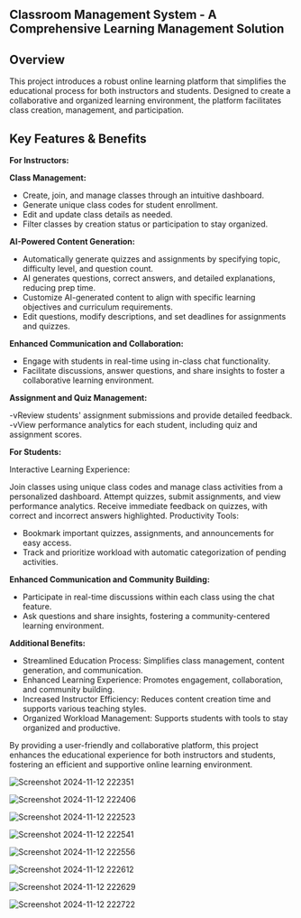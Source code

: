 ## Classroom Management System - A Comprehensive Learning Management Solution

## Overview
This project introduces a robust online learning platform that simplifies the educational process for both instructors and students. Designed to create a collaborative and organized learning environment, the platform facilitates class creation, management, and participation.

## Key Features & Benefits

**For Instructors:**

**Class Management:**

- Create, join, and manage classes through an intuitive dashboard.
- Generate unique class codes for student enrollment.
- Edit and update class details as needed.
- Filter classes by creation status or participation to stay organized.

**AI-Powered Content Generation:**

- Automatically generate quizzes and assignments by specifying topic, difficulty level, and question count.
- AI generates questions, correct answers, and detailed explanations, reducing prep time.
- Customize AI-generated content to align with specific learning objectives and curriculum requirements.
- Edit questions, modify descriptions, and set deadlines for assignments and quizzes.

**Enhanced Communication and Collaboration:**

- Engage with students in real-time using in-class chat functionality.
- Facilitate discussions, answer questions, and share insights to foster a collaborative learning environment.

**Assignment and Quiz Management:**

-vReview students' assignment submissions and provide detailed feedback.
-vView performance analytics for each student, including quiz and assignment scores.

**For Students:**

Interactive Learning Experience:

Join classes using unique class codes and manage class activities from a personalized dashboard.
Attempt quizzes, submit assignments, and view performance analytics.
Receive immediate feedback on quizzes, with correct and incorrect answers highlighted.
Productivity Tools:

- Bookmark important quizzes, assignments, and announcements for easy access.
- Track and prioritize workload with automatic categorization of pending activities.

**Enhanced Communication and Community Building:**

- Participate in real-time discussions within each class using the chat feature.
- Ask questions and share insights, fostering a community-centered learning environment.

**Additional Benefits:**

- Streamlined Education Process: Simplifies class management, content generation, and communication.
- Enhanced Learning Experience: Promotes engagement, collaboration, and community building.
- Increased Instructor Efficiency: Reduces content creation time and supports various teaching styles.
- Organized Workload Management: Supports students with tools to stay organized and productive.

By providing a user-friendly and collaborative platform, this project enhances the educational experience for both instructors and students, fostering an efficient and supportive online learning environment.

![Screenshot 2024-11-12 222351](https://github.com/user-attachments/assets/443ce3c0-6133-4098-bc97-2aa1d56c6256)

![Screenshot 2024-11-12 222406](https://github.com/user-attachments/assets/8d36861a-d494-451f-ba24-ec54946437eb)

![Screenshot 2024-11-12 222523](https://github.com/user-attachments/assets/be4ac3b3-d086-4c85-b99c-cf87c209eb98)

![Screenshot 2024-11-12 222541](https://github.com/user-attachments/assets/de95deb6-469f-476b-b044-6ac22ec34b05)

![Screenshot 2024-11-12 222556](https://github.com/user-attachments/assets/3dbb60a6-d324-43fb-897d-59244d763a66)

![Screenshot 2024-11-12 222612](https://github.com/user-attachments/assets/10b7e7d0-6d6f-4dc2-b9cc-10e9e7a7b4e5)

![Screenshot 2024-11-12 222629](https://github.com/user-attachments/assets/91f5a3fb-aa34-4623-ac17-e8c1d49e3a54)

![Screenshot 2024-11-12 222722](https://github.com/user-attachments/assets/f931fb3e-b405-4718-aa21-431d1d53df9d)
